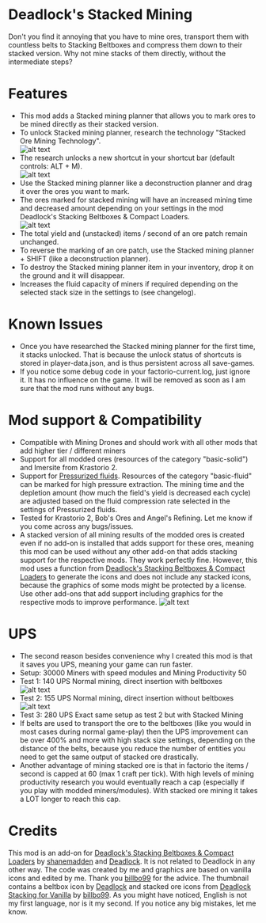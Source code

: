 # Deadlock's Stacked Mining
Don't you find it annoying that you have to mine ores, transport them with countless belts to Stacking Beltboxes and compress them down to their stacked version. Why not mine stacks of them directly, without the intermediate steps?

# Features
*   This mod adds a Stacked mining planner that allows you to mark ores to be mined directly as their stacked version.
*   To unlock Stacked mining planner, research the technology "Stacked Ore Mining Technology".  
![alt text](https://i.imgur.com/9Bt85QG.jpg "Stacked Ore Mining Technology")
*   The research unlocks a new shortcut in your shortcut bar (default controls: ALT + M).  
![alt text](https://i.imgur.com/B5571GF.jpg "Stacked Mining Shortcut")
*   Use the Stacked mining planner like a deconstruction planner and drag it over the ores you want to mark. 
*   The ores marked for stacked mining will have an increased mining time and decreased amount depending on your settings in the mod Deadlock's Stacking Beltboxes & Compact Loaders.  
![alt text](https://i.imgur.com/gy2D8WZ.jpg "Stacked Ore")
*   The total yield and (unstacked) items / second of an ore patch remain unchanged.
*   To reverse the marking of an ore patch, use the Stacked mining planner + SHIFT (like a deconstruction planner).
*   To destroy the Stacked mining planner item in your inventory, drop it on the ground and it will disappear.
*   Increases the fluid capacity of miners if required depending on the selected stack size in the settings to (see changelog).

# Known Issues
*   Once you have researched the Stacked mining planner for the first time, it stacks unlocked. That is because the unlock status of shortcuts is stored in player-data.json, and is thus persistent across all save-games.
*   If you notice some debug code in your factorio-current.log, just ignore it. It has no influence on the game. It will be removed as soon as I am sure that the mod runs without any bugs.
# Mod support & Compatibility
*   Compatible with Mining Drones and should work with all other mods that add higher tier / different miners 
*   Support for all modded ores (resources of the category "basic-solid") and Imersite from Krastorio 2.
*   Support for [Pressurized fluids](https://mods.factorio.com/mod/CompressedFluids). Resources of the category "basic-fluid" can be marked for high pressure extraction.
The mining time and the depletion amount (how much the field's yield is decreased each cycle) are adjusted based on the fluid compression rate selected in the settings of Pressurized fluids.
*   Tested for Krastorio 2, Bob's Ores and Angel's Refining. Let me know if you come across any bugs/issues.
*   A stacked version of all mining results of the modded ores is created even if no add-on is installed that adds support for these ores, meaning this mod can be used without any other add-on that adds stacking support for the respective mods.
They work perfectly fine. However, this mod uses a function from [Deadlock's Stacking Beltboxes & Compact Loaders](https://mods.factorio.com/mod/deadlock-beltboxes-loaders) to generate the icons and does not include any stacked icons, because the graphics of some mods might be protected by a license. Use other add-ons that add support including graphics for the respective mods to improve performance.
![alt text](https://i.imgur.com/tuBhn4I.jpg "Krastorio 2 Rare Metals & Bobs Ores, with electric mining drill 2 and 3")


# UPS
*   The second reason besides convenience why I created this mod is that it saves you UPS, meaning your game can run faster.
*   Setup: 30000 Miners with speed modules and Mining Productivity 50
*   Test 1: 140 UPS   Normal mining, direct insertion with beltboxes  
![alt text](https://i.imgur.com/xSNJSVT.jpg "140 UPS with 30000 miners total with this setup")
*   Test 2: 155 UPS   Normal mining, direct insertion without beltboxes  
![alt text](https://i.imgur.com/AALtl9E.jpg "155 UPS with 30000 miners total with this setup")
*   Test 3: 280 UPS   Exact same setup as test 2 but with Stacked Mining
*   If belts are used to transport the ore to the beltboxes (like you would in most cases during normal game-play) then the UPS improvement can be over 400% and more with high stack size settings, depending on the distance of the belts, because you reduce the number of entities you need to get the same output of stacked ore drastically.
*   Another advantage of mining stacked ore is that in factorio the items / second is capped at 60 (max 1 craft per tick). With high levels of mining productivity research you would eventually reach a cap (especially if you play with modded miners/modules). With stacked ore mining it takes a LOT longer to reach this cap.

# Credits
This mod is an add-on for [Deadlock's Stacking Beltboxes & Compact Loaders](https://mods.factorio.com/mod/deadlock-beltboxes-loaders) by [shanemadden](https://mods.factorio.com/user/shanemadden) and [Deadlock](https://mods.factorio.com/user/deadlock989). It is not related to Deadlock in any other way.
The code was created by me and graphics are based on vanilla icons and edited by me.
Thank you [billbo99](https://mods.factorio.com/user/billbo99) for the advice.
The thumbnail contains a beltbox icon by [Deadlock](https://mods.factorio.com/user/deadlock989) and stacked ore icons from [Deadlock Stacking for Vanilla](https://mods.factorio.com/mod/deadlock-beltboxes-loaders) by [billbo99](https://mods.factorio.com/user/billbo99).
As you might have noticed, English is not my first language, nor is it my second. If you notice any big mistakes, let me know. 
